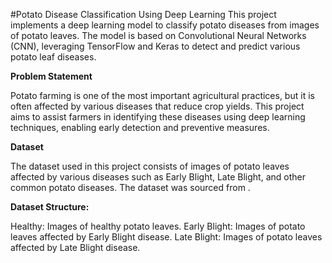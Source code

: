 #Potato Disease Classification Using Deep Learning
This project implements a deep learning model to classify potato diseases from images of potato leaves. The model is based on Convolutional Neural Networks (CNN), leveraging TensorFlow and Keras to detect and predict various potato leaf diseases.

**Problem Statement**

Potato farming is one of the most important agricultural practices, but it is often affected by various diseases that reduce crop yields. This project aims to assist farmers in identifying these diseases using deep learning techniques, enabling early detection and preventive measures.

**Dataset**

The dataset used in this project consists of images of potato leaves affected by various diseases such as Early Blight, Late Blight, and other common potato diseases. The dataset was sourced from .

**Dataset Structure:**

Healthy: Images of healthy potato leaves.
Early Blight: Images of potato leaves affected by Early Blight disease.
Late Blight: Images of potato leaves affected by Late Blight disease.
